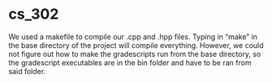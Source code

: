# cs_302
We used a makefile to compile our .cpp and .hpp files. Typing in “make” in the base directory of the project will compile everything. However, we could not figure out how to make the gradescripts run from the base directory, so the gradescript executables are in the bin folder and have to be ran from said folder.
